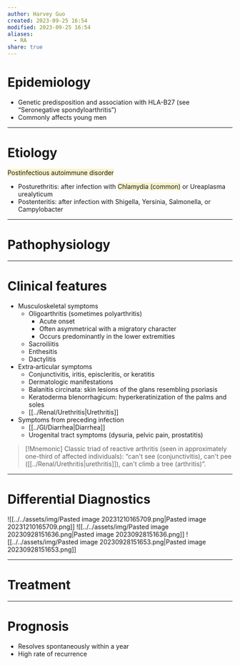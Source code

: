 ```yaml
---
author: Harvey Guo
created: 2023-09-25 16:54
modified: 2023-09-25 16:54
aliases:
  - RA
share: true
---
```


# Epidemiology
- Genetic predisposition and association with HLA-B27 (see “Seronegative spondyloarthritis”)
- Commonly affects young men

---
# Etiology
<span style="background:rgba(240, 200, 0, 0.2)">Postinfectious autoimmune disorder</span>  
- Posturethritis: after infection with <span style="background:rgba(240, 200, 0, 0.2)">Chlamydia (common)</span> or Ureaplasma urealyticum
- Postenteritis: after infection with Shigella, Yersinia, Salmonella, or Campylobacter

---
# Pathophysiology


---
# Clinical features
- Musculoskeletal symptoms
	- Oligoarthritis (sometimes polyarthritis)
		- Acute onset
		- Often asymmetrical with a migratory character
		- Occurs predominantly in the lower extremities 
	- Sacroiliitis
	- Enthesitis
	- Dactylitis
- Extra‑articular symptoms
	- Conjunctivitis, iritis, episcleritis, or keratitis 
	- Dermatologic manifestations
	- Balanitis circinata: skin lesions of the glans resembling psoriasis 
	- Keratoderma blenorrhagicum: hyperkeratinization of the palms and soles 
	- [[../Renal/Urethritis|Urethritis]]
- Symptoms from preceding infection 
	- [[../GI/Diarrhea|Diarrhea]]
	- Urogenital tract symptoms (dysuria, pelvic pain, prostatitis)

>[!Mnemonic] 
>Classic triad of reactive arthritis (seen in approximately one-third of affected individuals): “can't see (conjunctivitis), can't pee ([[../Renal/Urethritis|urethritis]]), can't climb a tree (arthritis)”.

---
# Differential Diagnostics
![[../../assets/img/Pasted image 20231210165709.png|Pasted image 20231210165709.png]]
![[../../assets/img/Pasted image 20230928151636.png|Pasted image 20230928151636.png]]
![[../../assets/img/Pasted image 20230928151653.png|Pasted image 20230928151653.png]]

---
# Treatment


---
# Prognosis
- Resolves spontaneously within a year
- High rate of recurrence